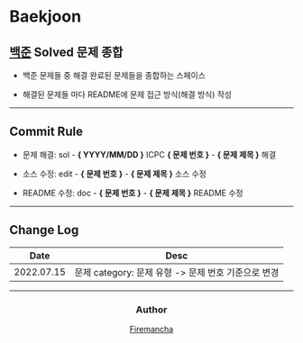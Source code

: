 # Baekjoon

## [백준](https://www.acmicpc.net) Solved 문제 종합

  - 백준 문제들 중 해결 완료된 문제들을 종합하는 스페이스

  - 해결된 문제들 마다 README에 문제 접근 방식(해결 방식) 작성

---

## Commit Rule

  - 문제 해결: sol - **{ YYYY/MM/DD }** ICPC **{ 문제 번호 }** - **{ 문제 제목 }** 해결

  - 소스 수정: edit - **{ 문제 번호 }** - **{ 문제 제목 }** 소스 수정

  - README 수정: doc - **{ 문제 번호 }** - **{ 문제 제목 }** README 수정

---

## Change Log

|    Date    |                        Desc                         |
| :--------: | :-------------------------------------------------: |
| 2022.07.15 | 문제 category: 문제 유형 -> 문제 번호 기준으로 변경 |

---
<div align=center>

### Author

</div>

<div align=center>
  <a href="https://github.com/firemancha">Firemancha</a>
</div>